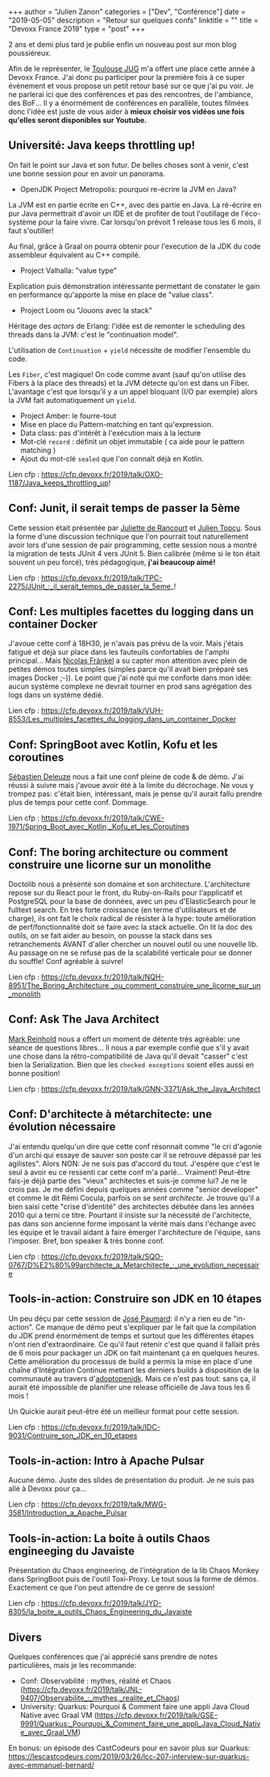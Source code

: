 +++
author = "Julien Zanon"
categories = ["Dev", "Conférence"]
date = "2019-05-05"
description = "Retour sur quelques confs"
linktitle = ""
title = "Devoxx France 2019"
type = "post"
+++

2 ans et demi plus tard je publie enfin un nouveau post sur mon blog poussiéreux.

Afin de le représenter, le [Toulouse JUG](http://www.toulousejug.org/) m'a offert une place cette année à Devoxx France. 
J'ai donc pu participer pour la première fois à ce super évènement et vous propose un petit retour basé sur ce que j'ai pu voir.
Je ne parlerai ici que des conférences et pas des rencontres, de l'ambiance, des BoF... 
Il y a énormément de conférences en parallèle, toutes filmées donc l'idée est juste de vous aider à **mieux choisir vos vidéos une fois qu'elles seront disponibles sur Youtube.**


## Université: Java keeps throttling up!

On fait le point sur Java et son futur. De belles choses sont à venir, c'est une bonne session pour en avoir un panorama.

* OpenJDK Project Metropolis: pourquoi re-écrire la JVM en Java? 

La JVM est en partie écrite en C++, avec des partie en Java. 
La ré-écrire en pur Java permettrait d'avoir un IDE et de profiter de tout l'outillage de l'éco-système pour la faire vivre.
Car lorsqu'on prévoit 1 release tous les 6 mois, il faut s'outiller!

Au final, grâce à Graal on pourra obtenir pour l'execution de la JDK du code assembleur équivalent au C++ compilé.


* Project Valhalla: "value type"

Explication puis démonstration intéressante permettant de constater le gain en performance qu'apporte la mise en place de "value class". 


* Project Loom ou "Jouons avec la stack"

Héritage des *actors* de Erlang: l'idée est de remonter le scheduling des threads dans la JVM: c'est le "continuation model".

L'utilisation de `Continuation` + `yield` nécessite de modifier l'ensemble du code.

Les `Fiber`, c'est magique! On code comme avant (sauf qu'on utilise des Fibers à la place des threads) et la JVM détecte qu'on est dans un Fiber.
L'avantage c'est que lorsqu'il y a un appel bloquant (I/O par exemple) alors la JVM fait automatiquement un `yield`.


* Project Amber: le fourre-tout
 * Mise en place du Pattern-matching en tant qu'expression. 
 * Data class: pas d'intérêt à l'exécution mais à la lecture
 * Mot-clé `record` : définit un objet immutable ( ca aide pour le pattern matching )
 * Ajout du mot-clé `sealed` que l'on connaît déjà en Kotlin.
 

Lien cfp : https://cfp.devoxx.fr/2019/talk/OXO-1187/Java_keeps_throttling_up!


## Conf: Junit, il serait temps de passer la 5ème

Cette session était présentée par [Juliette de Rancourt](https://twitter.com/ju_derancourt) et [Julien Topçu](https://twitter.com/julientopcu).
Sous la forme d'une discussion technique que l'on pourrait tout naturellement avoir lors d'une session de pair programming,
cette session nous a montré la migration de tests JUnit 4 vers JUnit 5. 
Bien calibrée (même si le ton était souvent un peu forcé), très pédagogique, **j'ai beaucoup aimé!**

Lien cfp : https://cfp.devoxx.fr/2019/talk/TPC-2275/JUnit_:_il_serait_temps_de_passer_la_5eme_!


## Conf: Les multiples facettes du logging dans un container Docker

J'avoue cette conf à 18H30, je n'avais pas prévu de la voir. Mais j'étais fatigué et déjà sur place dans les fauteuils confortables de l'amphi principal...
Mais [Nicolas Fränkel](https://twitter.com/nicolas_frankel) a su capter mon attention avec plein de petites démos toutes simples (simples parce qu'il avait bien préparé ses images Docker ;-)).
Le point que j'ai noté qui me conforte dans mon idée: aucun système complexe ne devrait tourner en prod sans agrégation des logs dans un système dédié.

Lien cfp : https://cfp.devoxx.fr/2019/talk/VUH-8553/Les_multiples_facettes_du_logging_dans_un_container_Docker


## Conf: SpringBoot avec Kotlin, Kofu et les coroutines

[Sébastien Deleuze](https://twitter.com/sdeleuze) nous a fait une conf pleine de code & de démo. J'ai réussi à suivre mais j'avoue avoir été à la limite du décrochage.
Ne vous y trompez pas: c'était bien, intéressant, mais je pense qu'il aurait fallu prendre plus de temps pour cette conf. Dommage.

Lien cfp : https://cfp.devoxx.fr/2019/talk/CWE-1971/Spring_Boot_avec_Kotlin,_Kofu_et_les_Coroutines


## Conf: The boring architecture ou comment construire une licorne sur un monolithe

Doctolib nous a présenté son domaine et son architecture. 
L'architecture repose sur du React pour le front, du Ruby-on-Rails pour l'applicatif
et PostgreSQL pour la base de données, avec un peu d'ElasticSearch pour le fulltext search. En très forte croissance (en terme d'utilisateurs et de charge), 
ils ont fait le choix radical de résister à la hype: toute amélioration de perf/fonctionnalité doit se faire avec la stack actuelle.
On lit la doc des outils, on se fait aider au besoin, on pousse la stack dans ses retranchements AVANT d'aller chercher un nouvel outil ou une nouvelle lib.
Au passage on ne se refuse pas de la scalabilité verticale pour se donner du souffle! 
Conf agréable à suivre!

Lien cfp : https://cfp.devoxx.fr/2019/talk/NQH-8951/The_Boring_Architecture,_ou_comment_construire_une_licorne_sur_un_monolith


## Conf: Ask The Java Architect

[Mark Reinhold](https://twitter.com/mreinhold) nous a offert un moment de détente très agréable: une séance de questions libres...
Il nous a par exemple confié que s'il y avait une chose dans la rétro-compatibilité de Java qu'il devait "casser" c'est bien la Serialization.
Bien que les `checked exceptions` soient elles aussi en bonne position!

Lien cfp : https://cfp.devoxx.fr/2019/talk/GNN-3371/Ask_the_Java_Architect

## Conf: D'architecte à métarchitecte: une évolution nécessaire

J'ai entendu quelqu'un dire que cette conf résonnait comme "le cri d'agonie d'un archi qui essaye de sauver son poste car il se retrouve dépassé par les agilistes".
Alors NON: Je ne suis pas d'accord du tout. J'espère que c'est le seul à avoir eu ce ressenti car cette conf m'a parlé... Vraiment! 
Peut-être fais-je déjà partie des "vieux" architectes et suis-je comme lui? Je ne le crois pas. 
Je me défini depuis quelques années comme "senior developer" et comme le dit Rémi Cocula, parfois on se *sent architecte*.
Je trouve qu'il a bien saisi cette "crise d'identité" des architectes débutée dans les années 2010 qui a terni ce titre.
Pourtant il insiste sur la nécessité de l'architecte, pas dans son ancienne forme imposant la vérité mais dans l'échange avec les équipe et le travail aidant à faire émerger l'architecture de l'équipe, sans l'imposer.
Bref, bon speaker & très bonne conf.

Lien cfp : https://cfp.devoxx.fr/2019/talk/SQO-0767/D%E2%80%99architecte_a_Metarchitecte_:_une_evolution_necessaire


## Tools-in-action: Construire son JDK en 10 étapes

Un peu déçu par cette session de [José Paumard](https://twitter.com/josepaumard): il n'y a rien eu de "in-action".
Ce manque de démo peut s'expliquer par le fait que la compilation du JDK prend énormément de temps et surtout que les différentes étapes n'ont rien d'extraordinaire.
Ce qu'il faut retenir c'est que quand il fallait près de 6 mois pour packager un JDK on fait maintenant ça en quelques heures.
Cette amélioration du processus de build a permis la mise en place d'une chaîne d'Intégration Continue mettant les derniers builds à disposition de la communauté 
au travers d'[adoptopenjdk](https://adoptopenjdk.net/). 
Mais ce n'est pas tout: sans ça, il aurait été impossible de planifier une release officielle de Java tous les 6 mois !

Un Quickie aurait peut-être été un meilleur format pour cette session.

Lien cfp : https://cfp.devoxx.fr/2019/talk/IDC-9031/Contruire_son_JDK_en_10_etapes


## Tools-in-action: Intro à Apache Pulsar

Aucune démo. Juste des slides de présentation du produit. Je ne suis pas allé à Devoxx pour ça...

Lien cfp : https://cfp.devoxx.fr/2019/talk/MWG-3581/Introduction_a_Apache_Pulsar


## Tools-in-action: La boite à outils Chaos engineeging du Javaiste

Présentation du Chaos engineering, de l'intégration de la lib Chaos Monkey dans SpringBoot puis de l'outil Toxi-Proxy.
Le tout sous la forme de démos. Exactement ce que l'on peut attendre de ce genre de session!

Lien cfp : https://cfp.devoxx.fr/2019/talk/JYD-8305/la_boite_a_outils_Chaos_Engineering_du_Javaiste

## Divers

Quelques conférences que j'ai apprécié sans prendre de notes particulières, mais je les recommande:

- Conf: Observabilité : mythes, réalité et Chaos (https://cfp.devoxx.fr/2019/talk/JNL-9407/Observabilite_:_mythes,_realite_et_Chaos)
- University: Quarkus: Pourquoi & Comment faire une appli Java Cloud Native avec Graal VM (https://cfp.devoxx.fr/2019/talk/GSE-9991/Quarkus:_Pourquoi_&_Comment_faire_une_appli_Java_Cloud_Native_avec_Graal_VM)

En bonus: un épisode des CastCodeurs pour en savoir plus sur Quarkus: https://lescastcodeurs.com/2019/03/26/lcc-207-interview-sur-quarkus-avec-emmanuel-bernard/